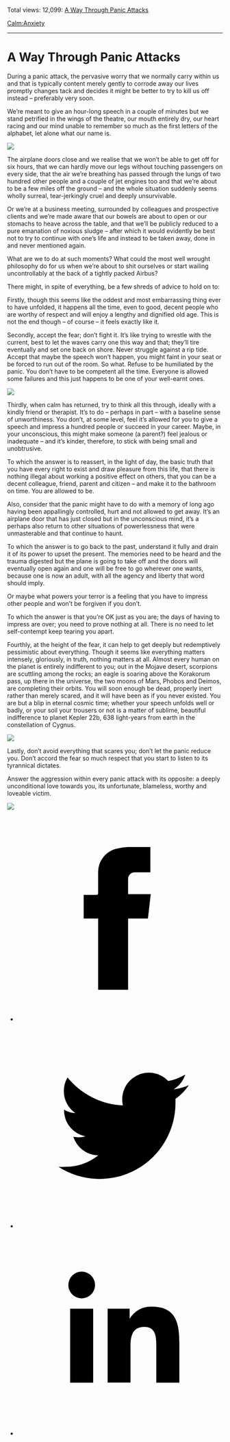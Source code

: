 Total views: 12,099: [A Way Through Panic Attacks](https://www.theschooloflife.com/thebookoflife/a-way-through-panic-attacks/)

[Calm:](https://www.theschooloflife.com/thebookoflife/category/calm/)[Anxiety](https://www.theschooloflife.com/thebookoflife/category/calm/anxiety/)

* * *

# A Way Through Panic Attacks
<style>
						.alignnone {
  display: block;
  margin-left: auto;
  margin-right: auto;
  align: center:
}

.addtoany_share_save_container {
display:none;
}

.wp-block-image {
		display: block;
  margin-left: auto;
  margin-right: auto;
  width: 50%;
}

.aligncenter {
display: block;
  margin-left: auto;
  margin-right: auto;
  align: center:
}

@media only screen and (max-width: 500px) {
  .wp-block-image {
		display: block;
  margin-left: auto;
  margin-right: auto;
  width: 100%;
} }

h1 {max-width: 600px !important;
}
.s18-single-post .content-area .site-main article .post-cat-header-display + .old-wrapper p {
    font-size: 1.200em
}
						</style>

During a panic attack, the pervasive worry that we normally carry within us and that is typically content merely gently to corrode away our lives promptly changes tack and decides it might be better to try to kill us off instead – preferably very soon.

We’re meant to give an hour-long speech in a couple of minutes but we stand petrified in the wings of the theatre, our mouth entirely dry, our heart racing and our mind unable to remember so much as the first letters of the alphabet, let alone what our name is.

![](https://www.theschooloflife.com/thebookoflife/wp-content/uploads/2019/03/Panic-Attack-1-1024x874.jpg)

The airplane doors close and we realise that we won’t be able to get off for six hours, that we can hardly move our legs without touching passengers on every side, that the air we’re breathing has passed through the lungs of two hundred other people and a couple of jet engines too and that we’re about to be a few miles off the ground – and the whole situation suddenly seems wholly surreal, tear-jerkingly cruel and deeply unsurvivable.

Or we’re at a business meeting, surrounded by colleagues and prospective clients and we’re made aware that our bowels are about to open or our stomachs to heave across the table, and that we’ll be publicly reduced to a pure emanation of noxious sludge – after which it would evidently be best not to try to continue with one’s life and instead to be taken away, done in and never mentioned again.

What are we to do at such moments? What could the most well wrought philosophy do for us when we’re about to shit ourselves or start wailing uncontrollably at the back of a tightly packed Airbus?

There might, in spite of everything, be a few shreds of advice to hold on to:

Firstly, though this seems like the oddest and most embarrassing thing ever to have unfolded, it happens all the time, even to good, decent people who are worthy of respect and will enjoy a lengthy and dignified old age. This is not the end though – of course – it feels exactly like it.

Secondly, accept the fear; don’t fight it. It’s like trying to wrestle with the current, best to let the waves carry one this way and that; they’ll tire eventually and set one back on shore. Never struggle against a rip tide. Accept that maybe the speech won’t happen, you might faint in your seat or be forced to run out of the room. So what. Refuse to be humiliated by the panic. You don’t have to be competent all the time. Everyone is allowed some failures and this just happens to be one of your well-earnt ones.

![](https://www.theschooloflife.com/thebookoflife/wp-content/uploads/2019/03/Panic-Attack-2-1-1024x771.jpg)

Thirdly, when calm has returned, try to think all this through, ideally with a kindly friend or therapist. It’s to do – perhaps in part – with a baseline sense of unworthiness. You don’t, at some level, feel it’s allowed for you to give a speech and impress a hundred people or succeed in your career. Maybe, in your unconscious, this might make someone (a parent?) feel jealous or inadequate – and it’s kinder, therefore, to stick with being small and unobtrusive.

To which the answer is to reassert, in the light of day, the basic truth that you have every right to exist and draw pleasure from this life, that there is nothing illegal about working a positive effect on others, that you can be a decent colleague, friend, parent and citizen – and make it to the bathroom on time. You are allowed to be.

Also, consider that the panic might have to do with a memory of long ago having been appallingly controlled, hurt and not allowed to get away. It’s an airplane door that has just closed but in the unconscious mind, it’s a perhaps also return to other situations of powerlessness that were unmasterable and that continue to haunt.

To which the answer is to go back to the past, understand it fully and drain it of its power to upset the present. The memories need to be heard and the trauma digested but the plane is going to take off and the doors will eventually open again and one will be free to go wherever one wants, because one is now an adult, with all the agency and liberty that word should imply.

Or maybe what powers your terror is a feeling that you have to impress other people and won’t be forgiven if you don’t.

To which the answer is that you’re OK just as you are; the days of having to impress are over; you need to prove nothing at all. There is no need to let self-contempt keep tearing you apart.

Fourthly, at the height of the fear, it can help to get deeply but redemptively pessimistic about everything. Though it seems like everything matters intensely, gloriously, in truth, nothing matters at all. Almost every human on the planet is entirely indifferent to you; out in the Mojave desert, scorpions are scuttling among the rocks; an eagle is soaring above the Korakorum pass, up there in the universe, the two moons of Mars, Phobos and Deimos, are completing their orbits. You will soon enough be dead, properly inert rather than merely scared, and it will have been as if you never existed. You are but a blip in eternal cosmic time; whether your speech unfolds well or badly, or your soil your trousers or not is a matter of sublime, beautiful indifference to planet Kepler 22b, 638 light-years from earth in the constellation of Cygnus.

![](https://www.theschooloflife.com/thebookoflife/wp-content/uploads/2019/03/Panic-Attach-3-1024x739.jpg)

Lastly, don’t avoid everything that scares you; don’t let the panic reduce you. Don’t accord the fear so much respect that you start to listen to its tyrannical dictates.

Answer the aggression within every panic attack with its opposite: a deeply unconditional love towards you, its unfortunate, blameless, worthy and loveable victim.

[![](https://img.youtube.com/vi/lbJv4AiDatg/0.jpg)](https://www.youtube.com/embed/lbJv4AiDatg '')
<style>
    .iframe-class { display: block !important; }
</style>

- [<svg xmlns="http://www.w3.org/2000/svg" viewbox="0 0 26 26"><title>Facebook</title>
                    <g>
                        <path d="M8.38,10H9.92c.2,0,.29,0,.29-.28,0-.82,0-1.64,0-2.46a3.05,3.05,0,0,1,2.57-3.15A7.22,7.22,0,0,1,14,3.95c.86,0,1.71,0,2.57,0h.25v3.2h-2A.85.85,0,0,0,14,8c0,.62,0,1.24,0,1.91h2.87L16.51,13H14v9H10.21V13H8.38Z"></path>
                    </g>
                </svg>](http://www.facebook.com/sharer/sharer.php?u=https://www.theschooloflife.com/thebookoflife/a-way-through-panic-attacks/)
- [<svg xmlns="http://www.w3.org/2000/svg" viewbox="0 0 26 26"><title>Twitter</title>
                    <path d="M21.69,7.9a6.75,6.75,0,0,1-1.94.53,3.39,3.39,0,0,0,1.48-1.87,6.76,6.76,0,0,1-2.14.82,3.38,3.38,0,0,0-5.75,3.08,9.59,9.59,0,0,1-7-3.53,3.38,3.38,0,0,0,1,4.51A3.36,3.36,0,0,1,5.89,11v0A3.38,3.38,0,0,0,8.6,14.37a3.39,3.39,0,0,1-1.53.06,3.38,3.38,0,0,0,3.15,2.35A6.78,6.78,0,0,1,6,18.22a6.87,6.87,0,0,1-.81,0A9.6,9.6,0,0,0,20,10.08q0-.22,0-.44A6.86,6.86,0,0,0,21.69,7.9Z"></path>
                </svg>](http://twitter.com/share?url=https://www.theschooloflife.com/thebookoflife/a-way-through-panic-attacks/&text=&via=theschooloflife)
- [<svg xmlns="http://www.w3.org/2000/svg" viewbox="0 0 26 26"><title>LinkedIn</title>
<path class="cls-2" d="M6.67,10H9.58v9.36H6.67ZM8.13,5.32A1.69,1.69,0,1,1,6.44,7,1.69,1.69,0,0,1,8.13,5.32"></path><path class="cls-2" d="M11.41,10H14.2v1.28h0A3.06,3.06,0,0,1,17,9.75c2.95,0,3.49,1.94,3.49,4.46v5.14H17.57V14.79c0-1.09,0-2.48-1.51-2.48s-1.75,1.18-1.75,2.4v4.63H11.41Z"></path></svg>](https://www.linkedin.com/shareArticle?mini=true&url=https://www.theschooloflife.com/thebookoflife/a-way-through-panic-attacks/)
